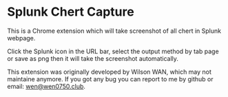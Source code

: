 Splunk Chert Capture
===============

This is a Chrome extension which will take screenshot of all chert in Splunk webpage.

Click the Splunk icon in the URL bar, select the output method by tab page or save as png then it will take the screenshot automatically.

This extension was originally developed by Wilson WAN, which may not maintaine anymore. If you got any bug you can report to me by github or email: wen@wen0750.club.

